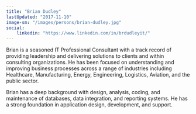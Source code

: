 ```yaml
---
title: "Brian Dudley"
lastUpdated: "2017-11-10"
image-sm: "/images/persons/brian-dudley.jpg"
social:
    linkedin: "https://www.linkedin.com/in/brdudleyit/"    
---
```

Brian is a seasoned IT Professional Consultant with a track record of providing leadership and delivering solutions to clients and within consulting organizations. He has been focused on understanding and improving business processes across a range of industries including Healthcare, Manufacturing, Energy, Engineering, Logistics, Aviation, and the public sector.
<!--more--> 
Brian has a deep background with design, analysis, coding, and maintenance of databases, data integration, and reporting systems. He has a strong foundation in application design, development, and support.
